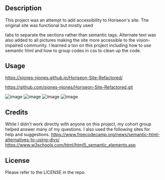 # <Horiseon-Site-Refactored>

## Description

This project was an attempt to add accessibility to Horiseon's site. The original site was functional but mostly used <div> tabs to separate the sections rather than semantic tags. Alternate text was also added to all pictures making the site more accessible to the vision-impaired community. I learned a ton on this project including how to use semantic html and how to group codes in css to clean up the code. 
  
## Usage

https://sjones-njones.github.io/Horiseon-Site-Refactored/

https://github.com/sjones-njones/Horiseon-Site-Refactored.git

![image](https://github.com/sjones-njones/Horiseon-Site-Refactored/assets/132145599/cc7ce4be-8802-4f53-89e9-8c6024b42d26)
![image](https://github.com/sjones-njones/Horiseon-Site-Refactored/assets/132145599/86cb8aa4-e0b4-4171-86eb-e843c3794b9b)
![image](https://github.com/sjones-njones/Horiseon-Site-Refactored/assets/132145599/d7a8a3c0-37df-472e-bd4f-4bb41b4ee3e1)
![image](https://github.com/sjones-njones/Horiseon-Site-Refactored/assets/132145599/d0369e5b-ffda-4a99-8ed8-a209a5f988d9)

## Credits

While I didn't work directly with anyone on this project, my cohort group helped answer many of my questions. I also used the following sites for help and suggestions.
  https://www.freecodecamp.org/news/semantic-html-alternatives-to-using-divs/
  https://www.w3schools.com/html/html5_semantic_elements.asp

## License

Please refer to the LICENSE in the repo.

